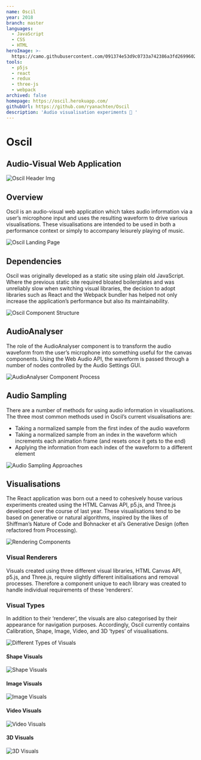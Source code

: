 ```yaml
---
name: Oscil
year: 2018
branch: master
languages:
  - JavaScript
  - CSS
  - HTML
heroImage: >-
  https://camo.githubusercontent.com/091374e53d9c0733a742386a3fd26996027cb2a1ca1ee580fb6f5a0a45074f64/68747470733a2f2f6d69722d73332d63646e2d63662e626568616e63652e6e65742f70726f6a6563745f6d6f64756c65732f66732f66646638396436343031393436332e356164393962386534393430612e6a7067
tools:
  - p5js
  - react
  - redux
  - three-js
  - webpack
archived: false
homepage: https://oscil.herokuapp.com/
githubUrl: https://github.com/ryanachten/Oscil
description: 'Audio visualisation experiments 🌈 '
---
```

# Oscil
## Audio-Visual Web Application

![Oscil Header Img](https://mir-s3-cdn-cf.behance.net/project_modules/1400/5e466c64019463.5ada9e2d69c5d.jpg)

## Overview
Oscil is an audio-visual web application which takes audio information via a user’s microphone input and uses the resulting waveform to drive various visualisations. These visualisations are intended to be used in both a performance context or simply to accompany leisurely playing of music.

![Oscil Landing Page](https://mir-s3-cdn-cf.behance.net/project_modules/fs/6ef6c264019463.5ad99b8e47190.jpg)

## Dependencies
Oscil was originally developed as a static site using plain old JavaScript. Where the previous static site required bloated boilerplates and was unreliably slow when switching visual libraries, the decision to adopt libraries such as React and the Webpack bundler has helped not only increase the application’s performance but also its maintainability.

![Oscil Component Structure](https://mir-s3-cdn-cf.behance.net/project_modules/1400/ff9c6664019463.5ad9b47860cae.png)

## AudioAnalyser
The role of the AudioAnalyser component is to transform the audio waveform from the user’s microphone into something useful for the canvas components. Using the Web Audio API, the waveform is passed through a number of nodes controlled by the Audio Settings GUI.

![AudioAnalyser Component Process](https://mir-s3-cdn-cf.behance.net/project_modules/1400/87299564019463.5ad9b4785f522.png)

## Audio Sampling
There are a number of methods for using audio information in visualisations. The three most common methods used in Oscil’s current visualisations are:
* Taking a normalized sample from the first index of the audio waveform
* Taking a normalized sample from an index in the waveform which increments each animation frame (and resets once it gets to the end)
* Applying the information from each index of the waveform to a different element

![Audio Sampling Approaches](https://mir-s3-cdn-cf.behance.net/project_modules/fs/502f8c64019463.5ad9b478600f5.png)

## Visualisations
The React application was born out a need to cohesively house various experiments created using the HTML Canvas API, p5.js, and Three.js developed over the course of last year. These visualisations tend to be based on generative or natural algorithms, inspired by the likes of Shiffman’s Nature of Code and Bohnacker et al’s Generative Design (often refactored from Processing).

![Rendering Components](https://mir-s3-cdn-cf.behance.net/project_modules/fs/4698e264019463.5ad9b47861296.png)

### Visual Renderers
Visuals created using three different visual libraries, HTML Canvas API, p5.js, and Three.js, require slightly different initialisations and removal processes. Therefore a component unique to each library was created to handle individual requirements of these ‘renderers’.

### Visual Types
In addition to their ‘renderer’, the visuals are also categorised by their appearance for navigation purposes. Accordingly, Oscil currently contains Calibration, Shape, Image, Video, and 3D ‘types’ of visualisations.

![Different Types of Visuals](https://mir-s3-cdn-cf.behance.net/project_modules/fs/1d54db64019463.5ada7cb98c586.png)

#### Shape Visuals
![Shape Visuals](https://mir-s3-cdn-cf.behance.net/project_modules/fs/0a282164019463.5ad9a680de0fc.jpg)

#### Image Visuals
![Image Visuals](https://mir-s3-cdn-cf.behance.net/project_modules/fs/12005264019463.5ad99b8e47c21.jpg)

#### Video Visuals
![Video Visuals](https://mir-s3-cdn-cf.behance.net/project_modules/fs/fdf89d64019463.5ad99b8e4940a.jpg)

#### 3D Visuals
![3D Visuals](https://mir-s3-cdn-cf.behance.net/project_modules/fs/d422a964019463.5adab2b98f9bb.jpg)
